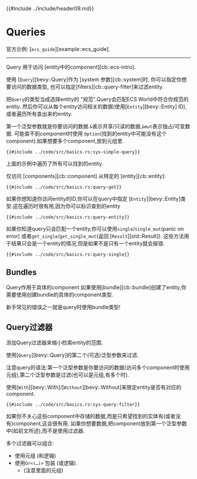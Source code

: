 {{#include ../include/header09.md}}

# Queries

官方示例:
[`ecs_guide`][example::ecs_guide].

---

Query 用于访问 [entity中的component][cb::ecs-intro].

使用 [`Query`][bevy::Query]作为 [system 参数][cb::system]时, 你可以指定你想要访问的数据类型,
也可以指定[filters][cb::query-filter]来过滤entity.

把`Query`的类型当成选择entity的 "规范".Query会匹配ECS World中符合你规范的entity.
然后你可以从每个entity访问相关的数据(使用[`Entity`][bevy::Entity] ID),或者遍历所有查出来的entity.

第一个泛型参数就是你要访问的数据.`&`表示共享/只读的数据,`&mut`表示独占/可变数据.
可能查不到component时使用 `Option`(找到的entity中可能没有这个component).如果想要多个component,放到元组里.

```rust,no_run,noplayground
{{#include ../code/src/basics.rs:sys-simple-query}}
```

上面的示例中遍历了所有可以找到的entity.

仅访问 [components][cb::component] 从特定的 [entity][cb::entity]:

```rust,no_run,noplayground
{{#include ../code/src/basics.rs:query-get}}
```

如果你想知道你访问entity的ID,你可以在query中指定 [`Entity`][bevy::Entity]类型.这在遍历时很有用,因为你可以标识查到的entity

```rust,no_run,noplayground
{{#include ../code/src/basics.rs:query-entity}}
```
如果你知道query只会匹配一个entity,你可以使用`single`/`single_mut`(panic on error) 或者`get_single`/`get_single_mut`(返回 [`Result`][std::Result]).
这些方法用于结果只会是一个entity的情况,但是如果不是只有一个entity就会报错.

```rust,no_run,noplayground
{{#include ../code/src/basics.rs:query-single}}
```

## Bundles

Query作用于具体的component.如果使用[bundle][cb::bundle]创建了entity,你需要使用创建bundle的具体的component类型.

新手常见的错误之一就是query时使用bundle类型!

## Query过滤器

添加Query过滤器来缩小检索entity的范围.

使用[`Query`][bevy::Query]的第二个(可选)泛型参数来过滤.

注意query的语法:第一个泛型参数是你要访问的数据(访问多个component时使用元组),第二个泛型参数是过滤(也可以是元组,有多个时).

使用[`With`][bevy::With]/[`Without`][bevy::Without]来限定entity是否有对应的component.

```rust,no_run,noplayground
{{#include ../code/src/basics.rs:sys-query-filter}}
```
如果你不关心这些component中存储的数据,而是只希望找到的实体有(或者没有)component,这会很有用.
如果你想要数据,把component放到第一个泛型参数中(如前文所述),而不是使用过滤器.

多个过滤器可以组合:
 - 使用元组 (和逻辑)
 - 使用`Or<(…)>` 包装 (或逻辑).
   - (注意里面的元组)
